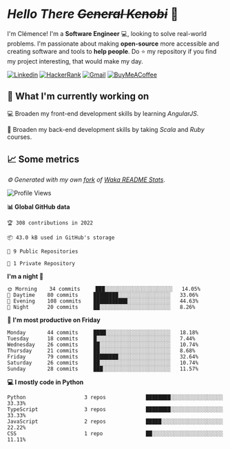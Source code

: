 <!---
chomelc/chomelc is a ✨ special ✨ repository because its `README.md` (this file) appears on your GitHub profile.
You can click the Preview link to take a look at your changes.
--->

# *Hello There ~~General Kenobi~~* :vulcan_salute:

I'm Clémence! I'm a **Software Engineer** :computer:, looking to solve real-world problems. I'm passionate about making **open-source** more accessible and creating software and tools to **help people**. Do :star: my repository if you find my project interesting, that would make my day.

<!-- Badges -->
[![Linkedin](https://img.shields.io/badge/-ClémenceChomel-blue?style=flat&logo=Linkedin&logoColor=white)](https://www.linkedin.com/in/clemencechomel/)
[![HackerRank](https://img.shields.io/badge/-clemence_chomel-islamicgreen?style=flat&logo=HackerRank&logoColor=black)](https://www.hackerrank.com/clemence_chomel?hr_r=1)
[![Gmail](https://img.shields.io/badge/-clemence.chomel-c14438?style=flat&logo=Gmail&logoColor=white)](mailto:clemence.chomel@gmail.com)
[![BuyMeACoffee](https://img.shields.io/badge/-chomelcl-yellow?style=flat&logo=buymeacoffee&logoColor=black)](https://www.buymeacoffee.com/chomelcl)

## :open_file_folder: What I'm currently working on

:computer: Broaden my front-end development skills by learning *AngularJS*.

:open_book: Broaden my back-end development skills by taking *Scala* and *Ruby* courses.

## :chart_with_upwards_trend: Some metrics

*:gear: Generated with my own [fork](https://github.com/chomelc/waka-readme-stats) of [Waka README Stats](https://github.com/anmol098/waka-readme-stats)*.

<!--START_SECTION:waka-->
![Profile Views](http://img.shields.io/badge/Profile%20Views-13-orange)

**📊 Global GitHub data** 

```text
🏆 308 contributions in 2022

📦 43.0 kB used in GitHub's storage 

📜 9 Public Repositories 

🔑 1 Private Repository 

```
**I'm a night 🦉** 

```text
🌞 Morning    34 commits     ███░░░░░░░░░░░░░░░░░░░░░░   14.05% 
🌆 Daytime    80 commits     ████████░░░░░░░░░░░░░░░░░   33.06% 
🌃 Evening    108 commits    ███████████░░░░░░░░░░░░░░   44.63% 
🌙 Night      20 commits     ██░░░░░░░░░░░░░░░░░░░░░░░   8.26%

```
📅 **I'm most productive on Friday** 

```text
Monday       44 commits     ████░░░░░░░░░░░░░░░░░░░░░   18.18% 
Tuesday      18 commits     █░░░░░░░░░░░░░░░░░░░░░░░░   7.44% 
Wednesday    26 commits     ██░░░░░░░░░░░░░░░░░░░░░░░   10.74% 
Thursday     21 commits     ██░░░░░░░░░░░░░░░░░░░░░░░   8.68% 
Friday       79 commits     ████████░░░░░░░░░░░░░░░░░   32.64% 
Saturday     26 commits     ██░░░░░░░░░░░░░░░░░░░░░░░   10.74% 
Sunday       28 commits     ███░░░░░░░░░░░░░░░░░░░░░░   11.57%

```


**💻 I mostly code in Python** 

```text
Python                   3 repos             ████████░░░░░░░░░░░░░░░░░   33.33% 
TypeScript               3 repos             ████████░░░░░░░░░░░░░░░░░   33.33% 
JavaScript               2 repos             █████░░░░░░░░░░░░░░░░░░░░   22.22% 
CSS                      1 repo              ██░░░░░░░░░░░░░░░░░░░░░░░   11.11%

```



<!--END_SECTION:waka-->